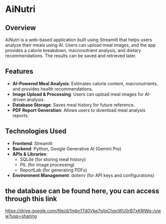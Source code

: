 # AiNutri

## Overview
AiNutri is a web-based application built using Streamlit that helps users analyze their meals using AI. Users can upload meal images, and the app provides a calorie breakdown, macronutrient analysis, and dietary recommendations. The results can be saved and retrieved later.

## Features
- **AI-Powered Meal Analysis**: Estimates calorie content, macronutrients, and provides health recommendations.
- **Image Upload & Processing**: Users can upload meal images for AI-driven analysis.
- **Database Storage**: Saves meal history for future reference.
- **PDF Report Generation**: Allows users to download meal analysis reports.

## Technologies Used
- **Frontend**: Streamlit
- **Backend**: Python, Google Generative AI (Gemini Pro)
- **APIs & Libraries**:
  - SQLite (for storing meal history)
  - PIL (for image processing)
  - ReportLab (for generating PDFs)
- **Environment Management**: dotenv (for API keys and configurations)

## the database can be found here, you can access through this link
https://drive.google.com/file/d/1mbn1Td0Vke7sjIoChqcWU0rB7xKRlWq-/view?usp=sharing


